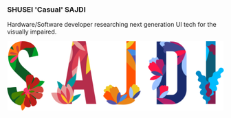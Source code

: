 ### SHUSEI 'Casual' SAJDI

Hardware/Software developer researching next generation UI tech for the visually impaired.



<img src="./assets/image/sajdi-flower-logo.svg">